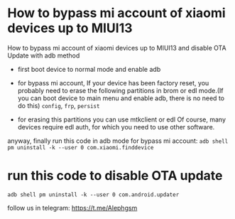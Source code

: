 # How to bypass mi account of xiaomi devices up to MIUI13
How to bypass mi account of xiaomi devices up to MIUI13 and disable OTA Update with adb method

* first boot device to normal mode and enable adb

* for bypass mi account, If your device has been factory reset, you probably need to erase the following partitions in brom or edl mode.(If you can boot device to main menu and enable adb, there is no need to do this)
`config`, `frp`, `persist`

* for erasing this partitions you can use mtkclient or edl Of course, many devices require edl auth, for which you need to use other software.

anyway, finally run this code in adb mode for bypass mi account:
`adb shell pm uninstall -k --user 0 com.xiaomi.finddevice`

# run this code to disable OTA update
`adb shell pm uninstall -k --user 0 com.android.updater`

follow us in telegram:
https://t.me/Alephgsm
